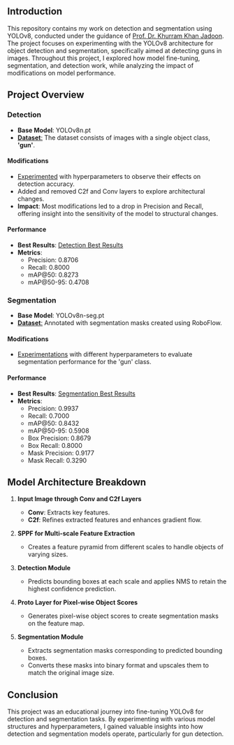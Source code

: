 ## Introduction
This repository contains my work on detection and segmentation using YOLOv8, conducted under the guidance of [Prof. Dr. Khurram Khan Jadoon](https://scholar.google.com/citations?user=LbkI6C0AAAAJ&hl=en). The project focuses on experimenting with the YOLOv8 architecture for object detection and segmentation, specifically aimed at detecting guns in images. Throughout this project, I explored how model fine-tuning, segmentation, and detection work, while analyzing the impact of modifications on model performance.

## Project Overview

### Detection
- **Base Model**: YOLOv8n.pt
- [**Dataset**:](https://github.com/abdullahejazjanjua/Yolov8_detection_segmentation/blob/main/Detection/data.txt) The dataset consists of images with a single object class, **'gun'**.

#### Modifications
- [Experimented](https://github.com/abdullahejazjanjua/Yolov8_detection_segmentation/tree/main/Detection/Notebooks/Detection_on_modified_yolo) with hyperparameters to observe their effects on detection accuracy.
- Added and removed C2f and Conv layers to explore architectural changes.
- **Impact**: Most modifications led to a drop in Precision and Recall, offering insight into the sensitivity of the model to structural changes.

#### Performance
- **Best Results**: [Detection Best Results](https://github.com/abdullahejazjanjua/Yolov8_detection_segmentation/blob/main/Detection/Notebooks/Detection_on_default_yolo/detection_best.ipynb)
- **Metrics**:
  - Precision: 0.8706
  - Recall: 0.8000
  - mAP@50: 0.8273
  - mAP@50-95: 0.4708

### Segmentation
- **Base Model**: YOLOv8n-seg.pt
- [**Dataset**:](https://github.com/abdullahejazjanjua/Yolov8_detection_segmentation/blob/main/Segmentation/data.txt) Annotated with segmentation masks created using RoboFlow.

#### Modifications
- [Experimentations](https://github.com/abdullahejazjanjua/Yolov8_detection_segmentation/tree/main/Segmentation/Segmentation_experimentations.ipynb) with different hyperparameters to evaluate segmentation performance for the 'gun' class.

#### Performance
- **Best Results**: [Segmentation Best Results](https://github.com/abdullahejazjanjua/Yolov8_detection_segmentation/blob/main/Segmentation/Notebooks/Segmentation_frozen_layers.ipynb)
- **Metrics**:
  - Precision: 0.9937
  - Recall: 0.7000
  - mAP@50: 0.8432
  - mAP@50-95: 0.5908
  - Box Precision: 0.8679
  - Box Recall: 0.8000
  - Mask Precision: 0.9177
  - Mask Recall: 0.3290

## Model Architecture Breakdown

1. **Input Image through Conv and C2f Layers**  
   - **Conv**: Extracts key features.
   - **C2f**: Refines extracted features and enhances gradient flow.

2. **SPPF for Multi-scale Feature Extraction**  
   - Creates a feature pyramid from different scales to handle objects of varying sizes.

3. **Detection Module**  
   - Predicts bounding boxes at each scale and applies NMS to retain the highest confidence prediction.

4. **Proto Layer for Pixel-wise Object Scores**  
   - Generates pixel-wise object scores to create segmentation masks on the feature map.

5. **Segmentation Module**  
   - Extracts segmentation masks corresponding to predicted bounding boxes.
   - Converts these masks into binary format and upscales them to match the original image size.

## Conclusion
This project was an educational journey into fine-tuning YOLOv8 for detection and segmentation tasks. By experimenting with various model structures and hyperparameters, I gained valuable insights into how detection and segmentation models operate, particularly for gun detection.
